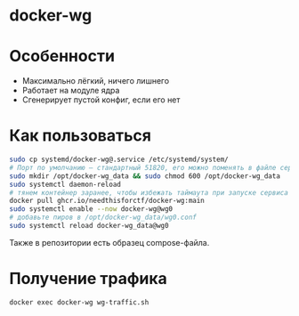 # docker-wg

# Особенности
- Максимально лёгкий, ничего лишнего
- Работает на модуле ядра
- Сгенерирует пустой конфиг, если его нет

# Как пользоваться

```bash
sudo cp systemd/docker-wg@.service /etc/systemd/system/
# Порт по умолчанию — стандартный 51820, его можно поменять в файле сервиса
sudo mkdir /opt/docker-wg_data && sudo chmod 600 /opt/docker-wg_data
sudo systemctl daemon-reload
# тянем контейнер заранее, чтобы избежать таймаута при запуске сервиса
docker pull ghcr.io/needthisforctf/docker-wg:main
sudo systemctl enable --now docker-wg@wg0
# добавьте пиров в /opt/docker-wg_data/wg0.conf 
sudo systemctl reload docker-wg_data@wg0
```

Также в репозитории есть образец compose-файла. 

# Получение трафика

`docker exec docker-wg wg-traffic.sh`

